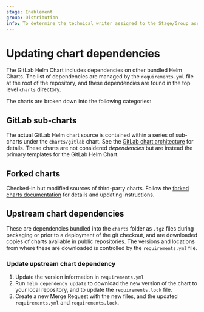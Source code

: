 ```yaml
---
stage: Enablement
group: Distribution
info: To determine the technical writer assigned to the Stage/Group associated with this page, see https://about.gitlab.com/handbook/engineering/ux/technical-writing/#designated-technical-writers
---
```


# Updating chart dependencies

The GitLab Helm Chart includes dependencies on other bundled Helm Charts. The list of dependencies are managed by the `requirements.yml` file at the root of the repository, and these dependencies are found in the top level `charts` directory.

The charts are broken down into the following categories:

## GitLab sub-charts

The actual GitLab Helm chart source is contained within a series of sub-charts under the `charts/gitlab` chart. See the [GitLab chart architecture](../architecture/architecture.md#the-gitlab-chart) for details. These charts are not considered _dependencies_ but are instead the primary templates for the GitLab Helm Chart.

## Forked charts

Checked-in but modified sources of third-party charts. Follow the [forked charts documentation](../architecture/decisions.md#forked-charts) for details and updating instructions.

## Upstream chart dependencies

These are dependencies bundled into the `charts` folder as `.tgz` files during packaging or prior to a deployment of the git checkout, and are downloaded copies of charts available in public repositories. The versions and locations from where these are downloaded is controlled by the `requirements.yml` file.

### Update upstream chart dependency

1. Update the version information in `requirements.yml`
1. Run `helm dependency update` to download the new version of the chart to your local repository, and to update the `requirements.lock` file.
1. Create a new Merge Request with the new files, and the updated `requirements.yml` and `requirements.lock`.
